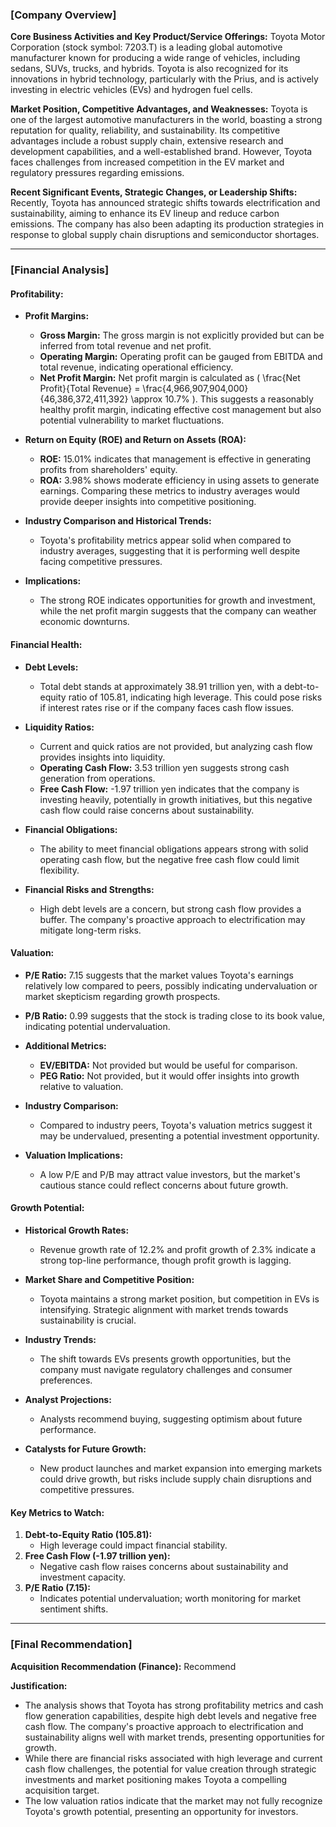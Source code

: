 ### [Company Overview]

**Core Business Activities and Key Product/Service Offerings:**
Toyota Motor Corporation (stock symbol: 7203.T) is a leading global automotive manufacturer known for producing a wide range of vehicles, including sedans, SUVs, trucks, and hybrids. Toyota is also recognized for its innovations in hybrid technology, particularly with the Prius, and is actively investing in electric vehicles (EVs) and hydrogen fuel cells.

**Market Position, Competitive Advantages, and Weaknesses:**
Toyota is one of the largest automotive manufacturers in the world, boasting a strong reputation for quality, reliability, and sustainability. Its competitive advantages include a robust supply chain, extensive research and development capabilities, and a well-established brand. However, Toyota faces challenges from increased competition in the EV market and regulatory pressures regarding emissions.

**Recent Significant Events, Strategic Changes, or Leadership Shifts:**
Recently, Toyota has announced strategic shifts towards electrification and sustainability, aiming to enhance its EV lineup and reduce carbon emissions. The company has also been adapting its production strategies in response to global supply chain disruptions and semiconductor shortages.

---

### [Financial Analysis]

#### Profitability:
- **Profit Margins:**
  - **Gross Margin:** The gross margin is not explicitly provided but can be inferred from total revenue and net profit.
  - **Operating Margin:** Operating profit can be gauged from EBITDA and total revenue, indicating operational efficiency.
  - **Net Profit Margin:** Net profit margin is calculated as \( \frac{Net Profit}{Total Revenue} = \frac{4,966,907,904,000}{46,386,372,411,392} \approx 10.7\% \). This suggests a reasonably healthy profit margin, indicating effective cost management but also potential vulnerability to market fluctuations.

- **Return on Equity (ROE) and Return on Assets (ROA):**
  - **ROE:** 15.01% indicates that management is effective in generating profits from shareholders' equity.
  - **ROA:** 3.98% shows moderate efficiency in using assets to generate earnings. Comparing these metrics to industry averages would provide deeper insights into competitive positioning.

- **Industry Comparison and Historical Trends:**
  - Toyota's profitability metrics appear solid when compared to industry averages, suggesting that it is performing well despite facing competitive pressures.

- **Implications:**
  - The strong ROE indicates opportunities for growth and investment, while the net profit margin suggests that the company can weather economic downturns.

#### Financial Health:
- **Debt Levels:**
  - Total debt stands at approximately 38.91 trillion yen, with a debt-to-equity ratio of 105.81, indicating high leverage. This could pose risks if interest rates rise or if the company faces cash flow issues.

- **Liquidity Ratios:**
  - Current and quick ratios are not provided, but analyzing cash flow provides insights into liquidity.
  - **Operating Cash Flow:** 3.53 trillion yen suggests strong cash generation from operations.
  - **Free Cash Flow:** -1.97 trillion yen indicates that the company is investing heavily, potentially in growth initiatives, but this negative cash flow could raise concerns about sustainability.

- **Financial Obligations:**
  - The ability to meet financial obligations appears strong with solid operating cash flow, but the negative free cash flow could limit flexibility.

- **Financial Risks and Strengths:**
  - High debt levels are a concern, but strong cash flow provides a buffer. The company's proactive approach to electrification may mitigate long-term risks.

#### Valuation:
- **P/E Ratio:** 7.15 suggests that the market values Toyota's earnings relatively low compared to peers, possibly indicating undervaluation or market skepticism regarding growth prospects.
- **P/B Ratio:** 0.99 suggests that the stock is trading close to its book value, indicating potential undervaluation.
- **Additional Metrics:**
  - **EV/EBITDA:** Not provided but would be useful for comparison.
  - **PEG Ratio:** Not provided, but it would offer insights into growth relative to valuation.

- **Industry Comparison:**
  - Compared to industry peers, Toyota's valuation metrics suggest it may be undervalued, presenting a potential investment opportunity.

- **Valuation Implications:**
  - A low P/E and P/B may attract value investors, but the market's cautious stance could reflect concerns about future growth.

#### Growth Potential:
- **Historical Growth Rates:**
  - Revenue growth rate of 12.2% and profit growth of 2.3% indicate a strong top-line performance, though profit growth is lagging.

- **Market Share and Competitive Position:**
  - Toyota maintains a strong market position, but competition in EVs is intensifying. Strategic alignment with market trends towards sustainability is crucial.

- **Industry Trends:**
  - The shift towards EVs presents growth opportunities, but the company must navigate regulatory challenges and consumer preferences.

- **Analyst Projections:**
  - Analysts recommend buying, suggesting optimism about future performance.

- **Catalysts for Future Growth:**
  - New product launches and market expansion into emerging markets could drive growth, but risks include supply chain disruptions and competitive pressures.

#### Key Metrics to Watch:
1. **Debt-to-Equity Ratio (105.81):**
   - High leverage could impact financial stability.
2. **Free Cash Flow (-1.97 trillion yen):**
   - Negative cash flow raises concerns about sustainability and investment capacity.
3. **P/E Ratio (7.15):**
   - Indicates potential undervaluation; worth monitoring for market sentiment shifts.

---

### [Final Recommendation]

**Acquisition Recommendation (Finance):** Recommend

**Justification:**
- The analysis shows that Toyota has strong profitability metrics and cash flow generation capabilities, despite high debt levels and negative free cash flow. The company's proactive approach to electrification and sustainability aligns well with market trends, presenting opportunities for growth.
- While there are financial risks associated with high leverage and current cash flow challenges, the potential for value creation through strategic investments and market positioning makes Toyota a compelling acquisition target.
- The low valuation ratios indicate that the market may not fully recognize Toyota's growth potential, presenting an opportunity for investors.